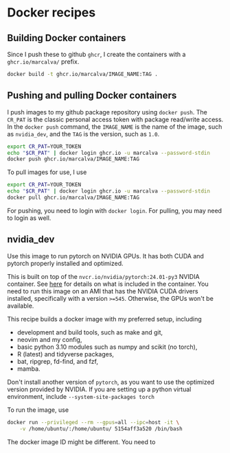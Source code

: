 # Docker recipes

## Building Docker containers

Since I push these to github `ghcr`, I create the containers with
a `ghcr.io/marcalva/` prefix.
```bash
docker build -t ghcr.io/marcalva/IMAGE_NAME:TAG .
```

## Pushing and pulling Docker containers

I push images to my github package repository using `docker push`. The `CR_PAT`
is the classic personal access token with package read/write access. In the
`docker push` command, the `IMAGE_NAME` is the name of the image, such as
`nvidia_dev`, and the `TAG` is the version, such as `1.0`.

```bash
export CR_PAT=YOUR_TOKEN
echo "$CR_PAT" | docker login ghcr.io -u marcalva --password-stdin
docker push ghcr.io/marcalva/IMAGE_NAME:TAG
```

To pull images for use, I use
```bash
export CR_PAT=YOUR_TOKEN
echo "$CR_PAT" | docker login ghcr.io -u marcalva --password-stdin
docker pull ghcr.io/marcalva/IMAGE_NAME:TAG
```

For pushing, you need to login with `docker login`. For pulling,
you may need to login as well.

## nvidia_dev

Use this image to run pytorch on NVIDIA GPUs. It has both CUDA and
pytorch properly installed and optimized.

This is built on top of the `nvcr.io/nvidia/pytorch:24.01-py3` NVIDIA
container. See [here](https://docs.nvidia.com/deeplearning/frameworks/pytorch-release-notes/rel-24-01.html)
for details on what is included in the container.
You need to run this image on an AMI that has the NVIDIA CUDA
drivers installed, specifically with a version `>=545`. Otherwise, the GPUs
won't be available.

This recipe builds a docker image with my preferred setup, including
- development and build tools, such as make and git,
- neovim and my config,
- basic python 3.10 modules such as numpy and scikit (no torch),
- R (latest) and tidyverse packages,
- bat, ripgrep, fd-find, and fzf,
- mamba.

Don't install another version of `pytorch`, as you want to use the optimized
version provided by NVIDIA. If you are setting up a python virtual
environment, include `--system-site-packages torch`

To run the image, use
```bash
docker run --privileged --rm --gpus=all --ipc=host -it \
    -v /home/ubuntu/:/home/ubuntu/ 5154aff3a520 /bin/bash
```
The docker image ID might be different. You need to 
